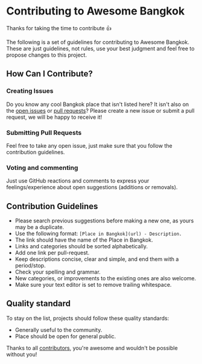 # Contributing to Awesome Bangkok

Thanks for taking the time to contribute :+1:

The following is a set of guidelines for contributing to Awesome Bangkok. These are just guidelines, not rules, use your best judgment and feel free to propose changes to this project.

## How Can I Contribute?

### Creating Issues

Do you know any cool Bangkok place that isn't listed here? It isn't also on the [open issues](https://github.com/jakshi/awesome-bangkok/issues) or [pull requests](https://github.com/jakshi/awesome-bangkok/pulls)?
Please create a new issue or submit a pull request, we will be happy to receive it!

### Submitting Pull Requests

Feel free to take any open issue, just make sure that you follow the contribution guidelines.

### Voting and commenting

Just use GitHub reactions and comments to express your feelings/experience about open suggestions (additions or removals).

## Contribution Guidelines

* Please search previous suggestions before making a new one, as yours may be a duplicate.
* Use the following format: `[Place in Bangkok](url) - Description.`
* The link should have the name of the Place in Bangkok.
* Links and categories should be sorted alphabetically.
* Add one link per pull-request.
* Keep descriptions concise, clear and simple, and end them with a period/stop.
* Check your spelling and grammar.
* New categories, or improvements to the existing ones are also welcome.
* Make sure your text editor is set to remove trailing whitespace.

## Quality standard

To stay on the list, projects should follow these quality standards:

* Generally useful to the community.
* Place should be open for general public.

Thanks to all [contributors](https://github.com/jakshi/awesome-bangkok/graphs/contributors), you're awesome and wouldn't be possible without you!
